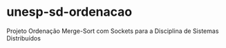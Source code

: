 # unesp-sd-ordenacao
Projeto Ordenação Merge-Sort com Sockets para a Disciplina de Sistemas Distribuídos
